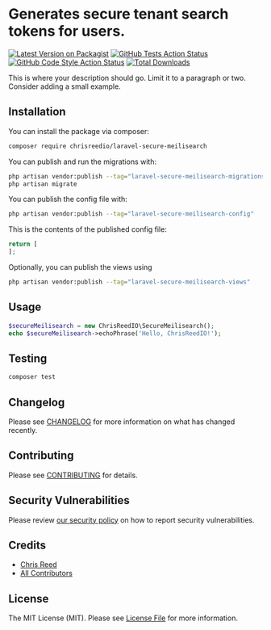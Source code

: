 # Generates secure tenant search tokens for users.

[![Latest Version on Packagist](https://img.shields.io/packagist/v/chrisreedio/laravel-secure-meilisearch.svg?style=flat-square)](https://packagist.org/packages/chrisreedio/laravel-secure-meilisearch)
[![GitHub Tests Action Status](https://img.shields.io/github/actions/workflow/status/chrisreedio/laravel-secure-meilisearch/run-tests.yml?branch=main&label=tests&style=flat-square)](https://github.com/chrisreedio/laravel-secure-meilisearch/actions?query=workflow%3Arun-tests+branch%3Amain)
[![GitHub Code Style Action Status](https://img.shields.io/github/actions/workflow/status/chrisreedio/laravel-secure-meilisearch/fix-php-code-style-issues.yml?branch=main&label=code%20style&style=flat-square)](https://github.com/chrisreedio/laravel-secure-meilisearch/actions?query=workflow%3A"Fix+PHP+code+style+issues"+branch%3Amain)
[![Total Downloads](https://img.shields.io/packagist/dt/chrisreedio/laravel-secure-meilisearch.svg?style=flat-square)](https://packagist.org/packages/chrisreedio/laravel-secure-meilisearch)

This is where your description should go. Limit it to a paragraph or two. Consider adding a small example.

## Installation

You can install the package via composer:

```bash
composer require chrisreedio/laravel-secure-meilisearch
```

You can publish and run the migrations with:

```bash
php artisan vendor:publish --tag="laravel-secure-meilisearch-migrations"
php artisan migrate
```

You can publish the config file with:

```bash
php artisan vendor:publish --tag="laravel-secure-meilisearch-config"
```

This is the contents of the published config file:

```php
return [
];
```

Optionally, you can publish the views using

```bash
php artisan vendor:publish --tag="laravel-secure-meilisearch-views"
```

## Usage

```php
$secureMeilisearch = new ChrisReedIO\SecureMeilisearch();
echo $secureMeilisearch->echoPhrase('Hello, ChrisReedIO!');
```

## Testing

```bash
composer test
```

## Changelog

Please see [CHANGELOG](CHANGELOG.md) for more information on what has changed recently.

## Contributing

Please see [CONTRIBUTING](CONTRIBUTING.md) for details.

## Security Vulnerabilities

Please review [our security policy](../../security/policy) on how to report security vulnerabilities.

## Credits

- [Chris Reed](https://github.com/chrisreedio)
- [All Contributors](../../contributors)

## License

The MIT License (MIT). Please see [License File](LICENSE.md) for more information.
